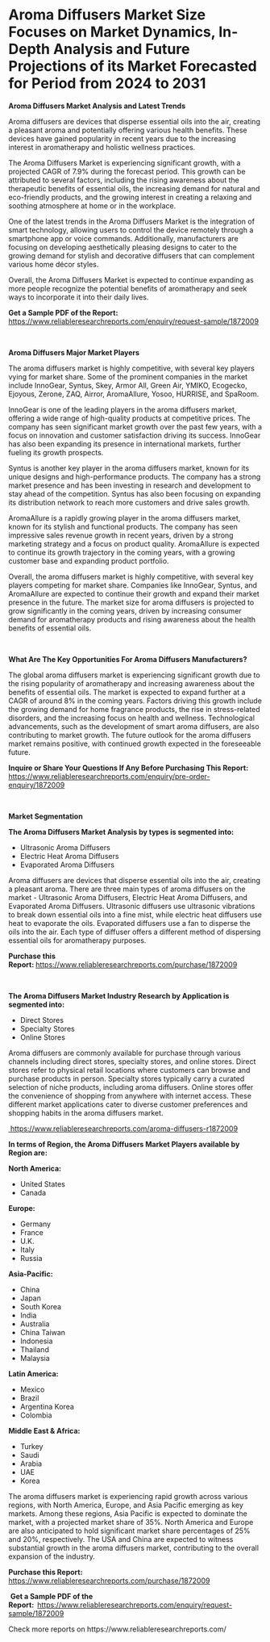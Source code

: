 <p><h1>Aroma Diffusers Market Size Focuses on Market Dynamics, In-Depth Analysis and Future Projections of its Market Forecasted for Period from 2024 to 2031</h1></p><p><strong>Aroma Diffusers Market Analysis and Latest Trends</strong></p>
<p><p>Aroma diffusers are devices that disperse essential oils into the air, creating a pleasant aroma and potentially offering various health benefits. These devices have gained popularity in recent years due to the increasing interest in aromatherapy and holistic wellness practices.</p><p>The Aroma Diffusers Market is experiencing significant growth, with a projected CAGR of 7.9% during the forecast period. This growth can be attributed to several factors, including the rising awareness about the therapeutic benefits of essential oils, the increasing demand for natural and eco-friendly products, and the growing interest in creating a relaxing and soothing atmosphere at home or in the workplace.</p><p>One of the latest trends in the Aroma Diffusers Market is the integration of smart technology, allowing users to control the device remotely through a smartphone app or voice commands. Additionally, manufacturers are focusing on developing aesthetically pleasing designs to cater to the growing demand for stylish and decorative diffusers that can complement various home décor styles.</p><p>Overall, the Aroma Diffusers Market is expected to continue expanding as more people recognize the potential benefits of aromatherapy and seek ways to incorporate it into their daily lives.</p></p>
<p><strong>Get a Sample PDF of the Report:&nbsp;</strong> <a href="https://www.reliableresearchreports.com/enquiry/request-sample/1872009">https://www.reliableresearchreports.com/enquiry/request-sample/1872009</a></p>
<p>&nbsp;</p>
<p><strong>Aroma Diffusers Major Market Players</strong></p>
<p><p>The aroma diffusers market is highly competitive, with several key players vying for market share. Some of the prominent companies in the market include InnoGear, Syntus, Skey, Armor All, Green Air, YMIKO, Ecogecko, Ejoyous, Zerone, ZAQ, Airror, AromaAllure, Yosoo, HURRISE, and SpaRoom. </p><p>InnoGear is one of the leading players in the aroma diffusers market, offering a wide range of high-quality products at competitive prices. The company has seen significant market growth over the past few years, with a focus on innovation and customer satisfaction driving its success. InnoGear has also been expanding its presence in international markets, further fueling its growth prospects.</p><p>Syntus is another key player in the aroma diffusers market, known for its unique designs and high-performance products. The company has a strong market presence and has been investing in research and development to stay ahead of the competition. Syntus has also been focusing on expanding its distribution network to reach more customers and drive sales growth.</p><p>AromaAllure is a rapidly growing player in the aroma diffusers market, known for its stylish and functional products. The company has seen impressive sales revenue growth in recent years, driven by a strong marketing strategy and a focus on product quality. AromaAllure is expected to continue its growth trajectory in the coming years, with a growing customer base and expanding product portfolio.</p><p>Overall, the aroma diffusers market is highly competitive, with several key players competing for market share. Companies like InnoGear, Syntus, and AromaAllure are expected to continue their growth and expand their market presence in the future. The market size for aroma diffusers is projected to grow significantly in the coming years, driven by increasing consumer demand for aromatherapy products and rising awareness about the health benefits of essential oils.</p></p>
<p>&nbsp;</p>
<p><strong>What Are The Key Opportunities For Aroma Diffusers Manufacturers?</strong></p>
<p><p>The global aroma diffusers market is experiencing significant growth due to the rising popularity of aromatherapy and increasing awareness about the benefits of essential oils. The market is expected to expand further at a CAGR of around 8% in the coming years. Factors driving this growth include the growing demand for home fragrance products, the rise in stress-related disorders, and the increasing focus on health and wellness. Technological advancements, such as the development of smart aroma diffusers, are also contributing to market growth. The future outlook for the aroma diffusers market remains positive, with continued growth expected in the foreseeable future.</p></p>
<p><strong>Inquire or Share Your Questions If Any Before Purchasing This Report:</strong> <a href="https://www.reliableresearchreports.com/enquiry/pre-order-enquiry/1872009">https://www.reliableresearchreports.com/enquiry/pre-order-enquiry/1872009</a></p>
<p>&nbsp;</p>
<p><strong>Market Segmentation</strong></p>
<p><strong>The Aroma Diffusers Market Analysis by types is segmented into:</strong></p>
<p><ul><li>Ultrasonic Aroma Diffusers</li><li>Electric Heat Aroma Diffusers</li><li>Evaporated Aroma Diffusers</li></ul></p>
<p><p>Aroma diffusers are devices that disperse essential oils into the air, creating a pleasant aroma. There are three main types of aroma diffusers on the market - Ultrasonic Aroma Diffusers, Electric Heat Aroma Diffusers, and Evaporated Aroma Diffusers. Ultrasonic diffusers use ultrasonic vibrations to break down essential oils into a fine mist, while electric heat diffusers use heat to evaporate the oils. Evaporated diffusers use a fan to disperse the oils into the air. Each type of diffuser offers a different method of dispersing essential oils for aromatherapy purposes.</p></p>
<p><strong>Purchase this Report:&nbsp;</strong><a href="https://www.reliableresearchreports.com/purchase/1872009">https://www.reliableresearchreports.com/purchase/1872009</a></p>
<p>&nbsp;</p>
<p><strong>The Aroma Diffusers Market Industry Research by Application is segmented into:</strong></p>
<p><ul><li>Direct Stores</li><li>Specialty Stores</li><li>Online Stores</li></ul></p>
<p><p>Aroma diffusers are commonly available for purchase through various channels including direct stores, specialty stores, and online stores. Direct stores refer to physical retail locations where customers can browse and purchase products in person. Specialty stores typically carry a curated selection of niche products, including aroma diffusers. Online stores offer the convenience of shopping from anywhere with internet access. These different market applications cater to diverse customer preferences and shopping habits in the aroma diffusers market.</p></p>
<p><a href="https://www.reliableresearchreports.com/aroma-diffusers-r1872009">&nbsp;https://www.reliableresearchreports.com/aroma-diffusers-r1872009</a></p>
<p><strong>In terms of Region, the Aroma Diffusers Market Players available by Region are:</strong></p>
<p>
    <p> <strong> North America: </strong>
        <ul>
            <li>United States</li>
            <li>Canada</li>
        </ul>
        </p> 
    <p> <strong> Europe: </strong>
        <ul>
            <li>Germany</li>
            <li>France</li>
            <li>U.K.</li>
            <li>Italy</li>
            <li>Russia</li>
        </ul>
        </p> 
    <p> <strong> Asia-Pacific: </strong>
        <ul>
            <li>China</li>
            <li>Japan</li>
            <li>South Korea</li>
            <li>India</li>
            <li>Australia</li>
            <li>China Taiwan</li>
            <li>Indonesia</li>
            <li>Thailand</li>
            <li>Malaysia</li>
        </ul>
        </p> 
    <p> <strong> Latin America: </strong>
        <ul>
            <li>Mexico</li>
            <li>Brazil</li>
            <li>Argentina Korea</li>
            <li>Colombia</li>
        </ul>
        </p> 
    <p> <strong> Middle East & Africa: </strong>
        <ul>
            <li>Turkey</li>
            <li>Saudi</li>
            <li>Arabia</li>
            <li>UAE</li>
            <li>Korea</li>
        </ul>
    </p>
    </p>
<p><p>The aroma diffusers market is experiencing rapid growth across various regions, with North America, Europe, and Asia Pacific emerging as key markets. Among these regions, Asia Pacific is expected to dominate the market, with a projected market share of 35%. North America and Europe are also anticipated to hold significant market share percentages of 25% and 20%, respectively. The USA and China are expected to witness substantial growth in the aroma diffusers market, contributing to the overall expansion of the industry.</p></p>
<p><strong>Purchase this Report: </strong><a href="https://www.reliableresearchreports.com/purchase/1872009">https://www.reliableresearchreports.com/purchase/1872009</a></p>
<p>&nbsp;<strong>Get a Sample PDF of the Report:&nbsp;&nbsp;</strong><a href="https://www.reliableresearchreports.com/enquiry/request-sample/1872009">https://www.reliableresearchreports.com/enquiry/request-sample/1872009</a></p>
<p><strong></strong></p>
<p>Check more reports on https://www.reliableresearchreports.com/</p>